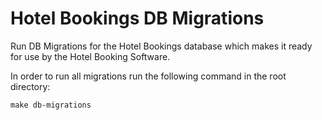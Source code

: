 # Hotel Bookings DB Migrations
Run DB Migrations for the Hotel Bookings database which makes it ready for use by the Hotel Booking Software.

In order to run all migrations run the following command in the root directory:
```
make db-migrations
```